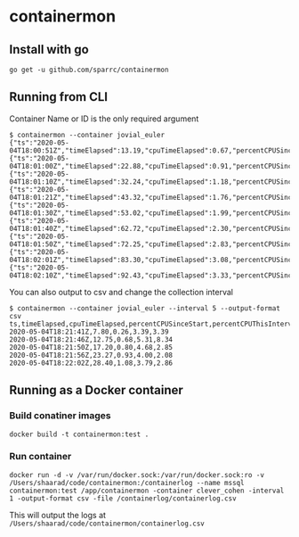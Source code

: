 # containermon

## Install with go
```
go get -u github.com/sparrc/containermon
```

## Running from CLI

Container Name or ID is the only required argument
```
$ containermon --container jovial_euler
{"ts":"2020-05-04T18:00:51Z","timeElapsed":13.19,"cpuTimeElapsed":0.67,"percentCPUSinceStart":5.07,"percentCPUThisInterval":5.07}
{"ts":"2020-05-04T18:01:00Z","timeElapsed":22.88,"cpuTimeElapsed":0.91,"percentCPUSinceStart":3.97,"percentCPUThisInterval":2.48}
{"ts":"2020-05-04T18:01:10Z","timeElapsed":32.24,"cpuTimeElapsed":1.18,"percentCPUSinceStart":3.67,"percentCPUThisInterval":2.93}
{"ts":"2020-05-04T18:01:21Z","timeElapsed":43.32,"cpuTimeElapsed":1.76,"percentCPUSinceStart":4.06,"percentCPUThisInterval":5.19}
{"ts":"2020-05-04T18:01:30Z","timeElapsed":53.02,"cpuTimeElapsed":1.99,"percentCPUSinceStart":3.75,"percentCPUThisInterval":2.40}
{"ts":"2020-05-04T18:01:40Z","timeElapsed":62.72,"cpuTimeElapsed":2.30,"percentCPUSinceStart":3.66,"percentCPUThisInterval":3.16}
{"ts":"2020-05-04T18:01:50Z","timeElapsed":72.25,"cpuTimeElapsed":2.83,"percentCPUSinceStart":3.92,"percentCPUThisInterval":5.59}
{"ts":"2020-05-04T18:02:01Z","timeElapsed":83.30,"cpuTimeElapsed":3.08,"percentCPUSinceStart":3.70,"percentCPUThisInterval":2.28}
{"ts":"2020-05-04T18:02:10Z","timeElapsed":92.43,"cpuTimeElapsed":3.33,"percentCPUSinceStart":3.61,"percentCPUThisInterval":2.76}
```

You can also output to csv and change the collection interval
```
$ containermon --container jovial_euler --interval 5 --output-format csv
ts,timeElapsed,cpuTimeElapsed,percentCPUSinceStart,percentCPUThisInterval
2020-05-04T18:21:41Z,7.80,0.26,3.39,3.39
2020-05-04T18:21:46Z,12.75,0.68,5.31,8.34
2020-05-04T18:21:50Z,17.20,0.80,4.68,2.85
2020-05-04T18:21:56Z,23.27,0.93,4.00,2.08
2020-05-04T18:22:02Z,28.40,1.08,3.79,2.86
```

## Running as a Docker container

### Build conatiner images
`docker build -t containermon:test .`

### Run container 
`docker run -d -v /var/run/docker.sock:/var/run/docker.sock:ro -v /Users/shaarad/code/containermon:/containerlog --name mssql containermon:test /app/containermon -container clever_cohen -interval 1 -output-format csv -file /containerlog/containerlog.csv`

This will output the logs at `/Users/shaarad/code/containermon/containerlog.csv`